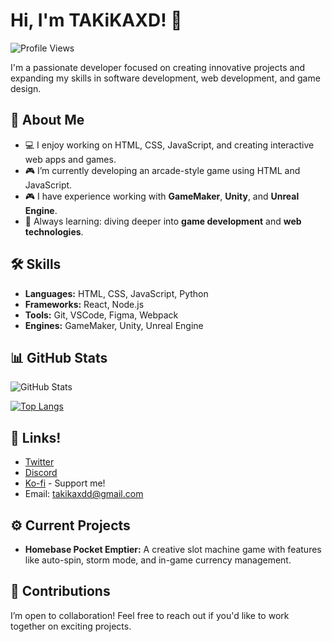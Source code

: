 # Hi, I'm TAKiKAXD! 👋

![Profile Views](https://komarev.com/ghpvc/?username=TAKiKAXD&color=blue)

I'm a passionate developer focused on creating innovative projects and expanding my skills in software development, web development, and game design.

## 🚀 About Me

- 💻 I enjoy working on HTML, CSS, JavaScript, and creating interactive web apps and games.
- 🎮 I’m currently developing an arcade-style game using HTML and JavaScript.
- 🎮 I have experience working with **GameMaker**, **Unity**, and **Unreal Engine**.
- 🌱 Always learning: diving deeper into **game development** and **web technologies**.



## 🛠 Skills

- **Languages:** HTML, CSS, JavaScript, Python
- **Frameworks:** React, Node.js
- **Tools:** Git, VSCode, Figma, Webpack
- **Engines:** GameMaker, Unity, Unreal Engine

## 📊 GitHub Stats

![GitHub Stats](https://github-readme-stats.vercel.app/api?username=TAKiKAXD&show_icons=true&theme=radical)

[![Top Langs](https://github-readme-stats.vercel.app/api/top-langs/?username=TAKiKAXD&layout=compact&theme=radical)](https://github.com/anuraghazra/github-readme-stats)

## 🔗 Links!

- [Twitter](https://x.com/TAKiKAXD)
- [Discord](https://discord.gg/kQ4yVYQD6P)
- [Ko-fi](https://ko-fi.com/TAKiKAXD) - Support me!
- Email: takikaxdd@gmail.com

## ⚙️ Current Projects

- **Homebase Pocket Emptier:** A creative slot machine game with features like auto-spin, storm mode, and in-game currency management.

## 🤝 Contributions

I’m open to collaboration! Feel free to reach out if you'd like to work together on exciting projects.
